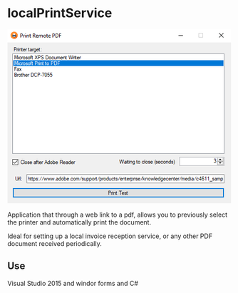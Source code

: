 # localPrintService

![Step](./res/capture.png)

Application that through a web link to a pdf, allows you to previously select the printer and automatically print the document.

Ideal for setting up a local invoice reception service, or any other PDF document received periodically.

## Use 

Visual Studio 2015 and windor forms and C#
